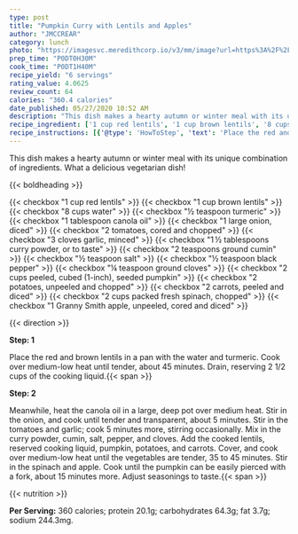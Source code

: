 ```yaml
---
type: post
title: "Pumpkin Curry with Lentils and Apples"
author: "JMCCREAR"
category: lunch
photo: "https://imagesvc.meredithcorp.io/v3/mm/image?url=https%3A%2F%2Fimages.media-allrecipes.com%2Fuserphotos%2F922471.jpg"
prep_time: "P0DT0H30M"
cook_time: "P0DT1H40M"
recipe_yield: "6 servings"
rating_value: 4.0625
review_count: 64
calories: "360.4 calories"
date_published: 05/27/2020 10:52 AM
description: "This dish makes a hearty autumn or winter meal with its unique combination of ingredients.  What a delicious vegetarian dish!"
recipe_ingredient: ['1 cup red lentils', '1 cup brown lentils', '8 cups water', '½ teaspoon turmeric  ', '1 tablespoon canola oil', '1 large onion, diced', '2 tomatoes, cored and chopped', '3 cloves garlic, minced', '1\u2009½ tablespoons curry powder, or to taste', '2 teaspoons ground cumin', '½ teaspoon salt', '½ teaspoon black pepper', '¼ teaspoon ground cloves', '2 cups peeled, cubed (1-inch), seeded pumpkin', '2 potatoes, unpeeled and chopped', '2 carrots, peeled and diced', '2 cups packed fresh spinach, chopped', '1 Granny Smith apple, unpeeled, cored and diced']
recipe_instructions: [{'@type': 'HowToStep', 'text': 'Place the red and brown lentils in a pan with the water and turmeric. Cook over medium-low heat until tender, about 45 minutes. Drain, reserving 2 1/2 cups of the cooking liquid.\n'}, {'@type': 'HowToStep', 'text': 'Meanwhile, heat the canola oil in a large, deep pot over medium heat. Stir in the onion, and cook until tender and transparent, about 5 minutes. Stir in the tomatoes and garlic; cook 5 minutes more, stirring occasionally. Mix in the curry powder, cumin, salt, pepper, and cloves. Add the cooked lentils, reserved cooking liquid, pumpkin, potatoes, and carrots. Cover, and cook over medium-low heat until the vegetables are tender, 35 to 45 minutes. Stir in the spinach and apple. Cook until the pumpkin can be easily pierced with a fork, about 15 minutes more. Adjust seasonings to taste.\n'}]
---
```


This dish makes a hearty autumn or winter meal with its unique combination of ingredients.  What a delicious vegetarian dish! 

{{< boldheading >}}

{{< checkbox "1 cup red lentils" >}}
{{< checkbox "1 cup brown lentils" >}}
{{< checkbox "8 cups water" >}}
{{< checkbox "½ teaspoon turmeric" >}}
{{< checkbox "1 tablespoon canola oil" >}}
{{< checkbox "1 large onion, diced" >}}
{{< checkbox "2  tomatoes, cored and chopped" >}}
{{< checkbox "3 cloves garlic, minced" >}}
{{< checkbox "1 ½ tablespoons curry powder, or to taste" >}}
{{< checkbox "2 teaspoons ground cumin" >}}
{{< checkbox "½ teaspoon salt" >}}
{{< checkbox "½ teaspoon black pepper" >}}
{{< checkbox "¼ teaspoon ground cloves" >}}
{{< checkbox "2 cups peeled, cubed (1-inch), seeded pumpkin" >}}
{{< checkbox "2  potatoes, unpeeled and chopped" >}}
{{< checkbox "2  carrots, peeled and diced" >}}
{{< checkbox "2 cups packed fresh spinach, chopped" >}}
{{< checkbox "1  Granny Smith apple, unpeeled, cored and diced" >}}


{{< direction >}}

**Step: 1**

Place the red and brown lentils in a pan with the water and turmeric. Cook over medium-low heat until tender, about 45 minutes. Drain, reserving 2 1/2 cups of the cooking liquid.{{< span >}}

**Step: 2**

Meanwhile, heat the canola oil in a large, deep pot over medium heat. Stir in the onion, and cook until tender and transparent, about 5 minutes. Stir in the tomatoes and garlic; cook 5 minutes more, stirring occasionally. Mix in the curry powder, cumin, salt, pepper, and cloves. Add the cooked lentils, reserved cooking liquid, pumpkin, potatoes, and carrots. Cover, and cook over medium-low heat until the vegetables are tender, 35 to 45 minutes. Stir in the spinach and apple. Cook until the pumpkin can be easily pierced with a fork, about 15 minutes more. Adjust seasonings to taste.{{< span >}}

{{< nutrition >}}

**Per Serving:** 360 calories; protein 20.1g; carbohydrates 64.3g; fat 3.7g; sodium 244.3mg.